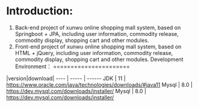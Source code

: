 Introduction:
============
1. Back-end project of xunwu online shopping mall system, based on Springboot + JPA, including user information, commodity release, commodity display, shopping cart and other modules.
2. Front-end project of xunwu online shopping mall system, based on HTML + jQuery, including user information, commodity release, commodity display, shopping cart and other modules. 
Development Environment：
======================

 |version|download|
---- | ----- | ------ 
JDK | 11 |	https://www.oracle.com/java/technologies/downloads/#java11
Mysql |	8.0 |	https://dev.mysql.com/downloads/installer/
Mysql |	8.0 |	https://dev.mysql.com/downloads/installer/
